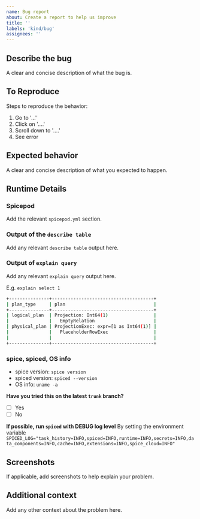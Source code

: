 ```yaml
---
name: Bug report
about: Create a report to help us improve
title: ''
labels: 'kind/bug'
assignees: ''
---
```


## Describe the bug

A clear and concise description of what the bug is.

## To Reproduce

Steps to reproduce the behavior:

1. Go to '...'
2. Click on '....'
3. Scroll down to '....'
4. See error

## Expected behavior

A clear and concise description of what you expected to happen.

## Runtime Details

### Spicepod

Add the relevant `spicepod.yml` section.

### Output of the `describe table`

Add any relevant `describe table` output here.

### Output of `explain query`

Add any relevant `explain query` output here.

E.g. `explain select 1`

```bash
+---------------+--------------------------------------+
| plan_type     | plan                                 |
+---------------+--------------------------------------+
| logical_plan  | Projection: Int64(1)                 |
|               |   EmptyRelation                      |
| physical_plan | ProjectionExec: expr=[1 as Int64(1)] |
|               |   PlaceholderRowExec                 |
|               |                                      |
+---------------+--------------------------------------+
```

### spice, spiced, OS info

- spice version: `spice version`
- spiced version: `spiced --version`
- OS info: `uname -a`

**Have you tried this on the latest `trunk` branch?**

- [ ] Yes
- [ ] No

**If possible, run `spiced` with DEBUG log level**
By setting the environment variable `SPICED_LOG="task_history=INFO,spiced=INFO,runtime=INFO,secrets=INFO,data_components=INFO,cache=INFO,extensions=INFO,spice_cloud=INFO"`

## Screenshots

If applicable, add screenshots to help explain your problem.

## Additional context

Add any other context about the problem here.
